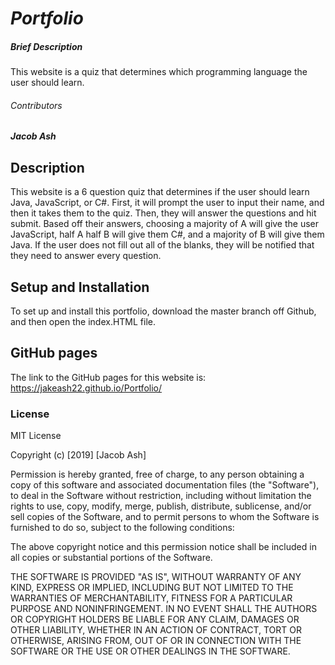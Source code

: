 # _**Portfolio**_

##### Brief Description
This website is a quiz that determines which programming language the user should learn.

###### Contributors
_**Jacob Ash**_

## Description
This website is a 6 question quiz that determines if the user should learn Java, JavaScript, or C#.  First, it will prompt the user to input their name, and then it takes them to the quiz.  Then, they will answer the questions and hit submit.  Based off their answers, choosing a majority of A will give the user JavaScript, half A half B will give them C#, and a majority of B will give them Java.  If the user does not fill out all of the blanks, they will be notified that they need to answer every question.

## Setup and Installation
To set up and install this portfolio, download the master branch off Github, and then open the index.HTML file.

## GitHub pages

The link to the GitHub pages for this website is: https://jakeash22.github.io/Portfolio/

### License
MIT License

Copyright (c) [2019] [Jacob Ash]

Permission is hereby granted, free of charge, to any person obtaining a copy
of this software and associated documentation files (the "Software"), to deal
in the Software without restriction, including without limitation the rights
to use, copy, modify, merge, publish, distribute, sublicense, and/or sell
copies of the Software, and to permit persons to whom the Software is
furnished to do so, subject to the following conditions:

The above copyright notice and this permission notice shall be included in all
copies or substantial portions of the Software.

THE SOFTWARE IS PROVIDED "AS IS", WITHOUT WARRANTY OF ANY KIND, EXPRESS OR
IMPLIED, INCLUDING BUT NOT LIMITED TO THE WARRANTIES OF MERCHANTABILITY,
FITNESS FOR A PARTICULAR PURPOSE AND NONINFRINGEMENT. IN NO EVENT SHALL THE
AUTHORS OR COPYRIGHT HOLDERS BE LIABLE FOR ANY CLAIM, DAMAGES OR OTHER
LIABILITY, WHETHER IN AN ACTION OF CONTRACT, TORT OR OTHERWISE, ARISING FROM,
OUT OF OR IN CONNECTION WITH THE SOFTWARE OR THE USE OR OTHER DEALINGS IN THE
SOFTWARE.
